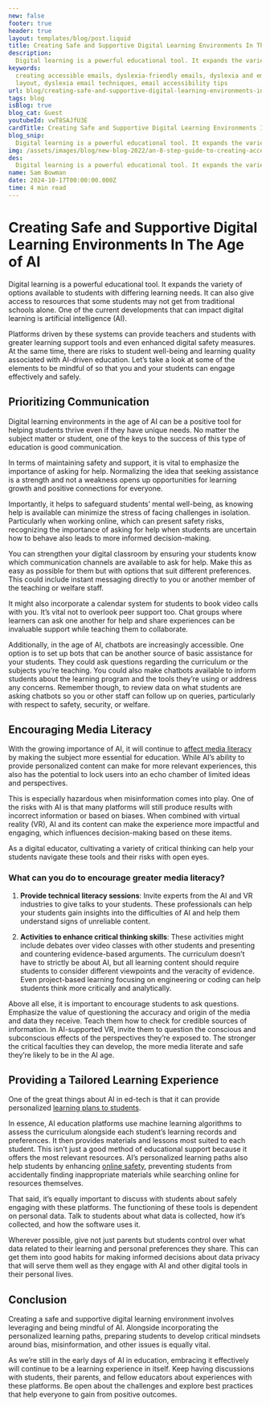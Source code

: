 ```yaml
---
new: false
footer: true
header: true
layout: templates/blog/post.liquid
title: Creating Safe and Supportive Digital Learning Environments In The Age of AI
description:
  Digital learning is a powerful educational tool. It expands the variety of options available to students with differing learning needs. It can also give access to resources that some students may not get from traditional schools alone. One of the current developments that can impact digital learning is artificial intelligence (AI).
keywords:
  creating accessible emails, dyslexia-friendly emails, dyslexia and email design, accessible email
  layout, dyslexia email techniques, email accessibility tips
url: blog/creating-safe-and-supportive-digital-learning-environments-in-the-age-of-ai/
tags: blog
isBlog: true
blog_cat: Guest
youtubeId: vwT8SAJfU3E
cardTitle: Creating Safe and Supportive Digital Learning Environments In The Age of AI
blog_snip:
  Digital learning is a powerful educational tool. It expands the variety of options available to students with differing learning needs. It can also give access to resources that some students may not get from traditional schools alone. One of the current developments that can impact digital learning is artificial intelligence (AI).
img: /assets/images/blog/new-blog-2022/an-8-step-guide-to-creating-accessible-emails-for-those-with-dyslexia.png
des:
  Digital learning is a powerful educational tool. It expands the variety of options available to students with differing learning needs. It can also give access to resources that some students may not get from traditional schools alone. One of the current developments that can impact digital learning is artificial intelligence (AI).
name: Sam Bowman
date: 2024-10-17T00:00:00.000Z
time: 4 min read
---
```




# Creating Safe and Supportive Digital Learning Environments In The Age of AI

Digital learning is a powerful educational tool. It expands the variety of options available to students with differing learning needs. It can also give access to resources that some students may not get from traditional schools alone. One of the current developments that can impact digital learning is artificial intelligence (AI).

Platforms driven by these systems can provide teachers and students with greater learning support tools and even enhanced digital safety measures. At the same time, there are risks to student well-being and learning quality associated with AI-driven education. Let’s take a look at some of the elements to be mindful of so that you and your students can engage effectively and safely.

## Prioritizing Communication

Digital learning environments in the age of AI can be a positive tool for helping students thrive even if they have unique needs. No matter the subject matter or student, one of the keys to the success of this type of education is good communication.

In terms of maintaining safety and support, it is vital to emphasize the importance of asking for help. Normalizing the idea that seeking assistance is a strength and not a weakness opens up opportunities for learning growth and positive connections for everyone. 

Importantly, it helps to safeguard students’ mental well-being, as knowing help is available can minimize the stress of facing challenges in isolation. Particularly when working online, which can present safety risks, recognizing the importance of asking for help when students are uncertain how to behave also leads to more informed decision-making.

You can strengthen your digital classroom by ensuring your students know which communication channels are available to ask for help. Make this as easy as possible for them but with options that suit different preferences. This could include instant messaging directly to you or another member of the teaching or welfare staff. 

It might also incorporate a calendar system for students to book video calls with you. It’s vital not to overlook peer support too. Chat groups where learners can ask one another for help and share experiences can be invaluable support while teaching them to collaborate.

Additionally, in the age of AI, chatbots are increasingly accessible. One option is to set up bots that can be another source of basic assistance for your students. They could ask questions regarding the curriculum or the subjects you’re teaching. You could also make chatbots available to inform students about the learning program and the tools they’re using or address any concerns. Remember though, to review data on what students are asking chatbots so you or other staff can follow up on queries, particularly with respect to safety, security, or welfare.

## Encouraging Media Literacy

With the growing importance of AI, it will continue to [affect media literacy](https://join1440.com/newsliteracy/media-literacy-in-the-age-of-ai) by making the subject more essential for education. While AI’s ability to provide personalized content can make for more relevant experiences, this also has the potential to lock users into an echo chamber of limited ideas and perspectives.

This is especially hazardous when misinformation comes into play. One of the risks with AI is that many platforms will still produce results with incorrect information or based on biases. When combined with virtual reality (VR), AI and its content can make the experience more impactful and engaging, which influences decision-making based on these items. 

As a digital educator, cultivating a variety of critical thinking can help your students navigate these tools and their risks with open eyes.

### What can you do to encourage greater media literacy?

1. **Provide technical literacy sessions**: Invite experts from the AI and VR industries to give talks to your students. These professionals can help your students gain insights into the difficulties of AI and help them understand signs of unreliable content.
   
2. **Activities to enhance critical thinking skills**: These activities might include debates over video classes with other students and presenting and countering evidence-based arguments. The curriculum doesn’t have to strictly be about AI, but all learning content should require students to consider different viewpoints and the veracity of evidence. Even project-based learning focusing on engineering or coding can help students think more critically and analytically.

Above all else, it is important to encourage students to ask questions. Emphasize the value of questioning the accuracy and origin of the media and data they receive. Teach them how to check for credible sources of information. In AI-supported VR, invite them to question the conscious and subconscious effects of the perspectives they’re exposed to. The stronger the critical faculties they can develop, the more media literate and safe they’re likely to be in the AI age.

## Providing a Tailored Learning Experience

One of the great things about AI in ed-tech is that it can provide personalized [learning plans to students](https://www.helperbird.com/blog/7-steps-to-create-personalised-learning-plans-for-students/). 

In essence, AI education platforms use machine learning algorithms to assess the curriculum alongside each student’s learning records and preferences. It then provides materials and lessons most suited to each student. This isn’t just a good method of educational support because it offers the most relevant resources. AI’s personalized learning paths also help students by enhancing [online safety](https://www.checkstep.com/educational-content-enhancing-online-safety-with-ai/), preventing students from accidentally finding inappropriate materials while searching online for resources themselves.

That said, it’s equally important to discuss with students about safely engaging with these platforms. The functioning of these tools is dependent on personal data. Talk to students about what data is collected, how it’s collected, and how the software uses it. 

Wherever possible, give not just parents but students control over what data related to their learning and personal preferences they share. This can get them into good habits for making informed decisions about data privacy that will serve them well as they engage with AI and other digital tools in their personal lives.

## Conclusion

Creating a safe and supportive digital learning environment involves leveraging and being mindful of AI. Alongside incorporating the personalized learning paths, preparing students to develop critical mindsets around bias, misinformation, and other issues is equally vital. 

As we’re still in the early days of AI in education, embracing it effectively will continue to be a learning experience in itself. Keep having discussions with students, their parents, and fellow educators about experiences with these platforms. Be open about the challenges and explore best practices that help everyone to gain from positive outcomes.

